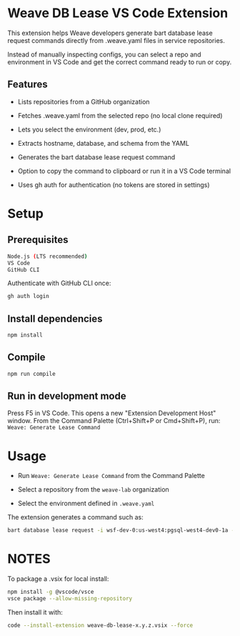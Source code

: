# Weave DB Lease VS Code Extension

This extension helps Weave developers generate bart database lease request commands directly from .weave.yaml files in service repositories.

Instead of manually inspecting configs, you can select a repo and environment in VS Code and get the correct command ready to run or copy.

## Features

- Lists repositories from a GitHub organization

- Fetches .weave.yaml from the selected repo (no local clone required)

- Lets you select the environment (dev, prod, etc.)

- Extracts hostname, database, and schema from the YAML

- Generates the bart database lease request command

- Option to copy the command to clipboard or run it in a VS Code terminal

- Uses gh auth for authentication (no tokens are stored in settings)

# Setup
## Prerequisites
```bash
Node.js (LTS recommended)
VS Code
GitHub CLI
```
Authenticate with GitHub CLI once:
```bash
gh auth login
```

## Install dependencies

```bash
npm install
```

## Compile

```bash 
npm run compile
```

## Run in development mode

Press F5 in VS Code. This opens a new "Extension Development Host" window.
From the Command Palette (Ctrl+Shift+P or Cmd+Shift+P), run:
``` Weave: Generate Lease Command```

# Usage

- Run ```Weave: Generate Lease Command``` from the Command Palette

- Select a repository from the `weave-lab` organization

- Select the environment defined in `.weave.yaml`

The extension generates a command such as:

```bash
bart database lease request -i wsf-dev-0:us-west4:pgsql-west4-dev0-1a -d commx -s sms_data
```

# NOTES

To package a .vsix for local install:

```bash
npm install -g @vscode/vsce
vsce package --allow-missing-repository
```

Then install it with:
```bash
code --install-extension weave-db-lease-x.y.z.vsix --force
```